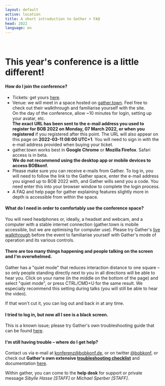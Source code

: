 ```yaml
---
layout: default
active: location
title: A short introduction to Gather + FAQ
head: 2022
language: en
---
```


 
<div class="container">
  <div class="main" ><p>&nbsp;</p>
           <h1>This year's conference is a little different!</h1>

<h4>How do I join the conference?</h4> <ul><li>Tickets: get yours <a
href="https://ti.to/bob/bob2022/" target="_blank">here</a>.</li>
<li>Venue: we will meet in a space hosted on <a
href="https://gather.town" target="_blank">gather.town</a>. Feel free
to check out their walkthrough and familiarise yourself with the
site.<br /> On the day of the conference, allow ~10 minutes for login,
setting up your avatar, etc.<br /> <strong>The exact URL has been sent
to the e-mail address you used to register for BOB 2022 on Monday, 07
March 2022, or when you registered</strong> if you registered after this
point. The URL will also appear on this page on <strong>2022-03-11
08:00 UTC+1</strong>. You will need to sign in with the e-mail address
provided when buying your ticket.</li>
<li>gather.town works best in <strong>Google Chrome</strong> or <strong>Mozilla Firefox</strong>. Safari access is in beta.<br>
<strong>We do not recommend using the desktop app or mobile devices to access BOBkonf.</strong></li>
<li>Please make sure you can receive e-mails from Gather. To log in, you will need
to follow the link to the Gather space, enter the e-mail address you signed up to BOB 2022
with, and Gather wills send you a code. You need enter this into your browser window to complete the login process.</li>
<li>A FAQ and help page for gather explaining features slightly more in depth is accessible from within the space.</li></ul>


<h4>What do I need in order to comfortably use the conference space?</h4>
<p> You will need headphones or, ideally, a headset and webcam, and a computer with
a stable internet connection (gather.town is mobile accessible, but we
are optimising for computer use).  Please try
Gather's <a href="https://gather.town/app/lgAy7dSoTjpXcnqy/Live%20Walkthrough"
target="_blank">live walkthrough</a> before the event to familiarise
yourself with Gather's mode of operation and its various
controls.</p>

<h4>There are too many things happening and people talking on the screen and I'm overwhelmed.</h4>
<p>Gather has a "quiet mode" that reduces interaction distance to one
square – so only people standing directly next to you in all
directions will be able to hear you. Click on your name (in the middle
on the bottom of the page) and select "quiet mode", or press
CTRL/CMD+U for the same result. We especially recommend this setting
during talks (you will still be able to hear the video).<br />

If that won't cut it, you can log out and back in at any time.</p>

<h4>I tried to log in, but now all I see is a black screen.</h4>
<p>This
is a known issue; please try Gather's own troubleshooting guide that
can be found <a
href="https://support.gather.town/help/help-black-screen">here</a>.</p>


<h4>I'm still having trouble – where do I get help?</h4>

<p>Contact us via e-mail at <a href="mailto:konferenz@bobkonf.de">konferenz@bobkonf.de</a>, or on twitter <a href="https://twitter.com/BOBKonf" target="_blank">@bobkonf</a>, or check out <strong>Gather's own extensive <a href="https://support.gather.town/help/troubleshooting-checklist">troubleshooting checklist</a></strong> and documentation <a href="https://support.gather.town/help">here</a>.</p>

Within gather, you can come to the <strong>help desk</strong> for support or private message <em>Sibylle Hasse [STAFF]</em> or <em>Michael Sperber [STAFF]</em>.</p>
</div>
</div>
